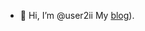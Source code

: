 - 👋 Hi, I’m @user2ii
My [blog](https://userii.neocities.org/blog/blog)).

<!---
user2ii/user2ii is a ✨ special ✨ repository because its `README.md` (this file) appears on your GitHub profile.
You can click the Preview link to take a look at your changes.
--->
